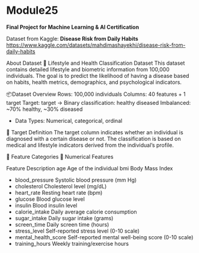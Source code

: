 # Module25
**Final Project for Machine Learning &amp; AI Certification**

Dataset from Kaggle: **Disease Risk from Daily Habits**
https://www.kaggle.com/datasets/mahdimashayekhi/disease-risk-from-daily-habits

About Dataset
🧠 Lifestyle and Health Classification Dataset
This dataset contains detailed lifestyle and biometric information from 100,000 individuals. The goal is to predict the likelihood of having a disease based on habits, health metrics, demographics, and psychological indicators.

📦Dataset Overview
Rows: 100,000 individuals
Columns: 40 features + 1 target
Target: target → Binary classification:
healthy
diseased
Imbalanced: ~70% healthy, ~30% diseased
- Data Types: Numerical, categorical, ordinal
  
🎯 Target Definition
The target column indicates whether an individual is diagnosed with a certain disease or not. The classification is based on medical and lifestyle indicators derived from the individual’s profile.

🧬 Feature Categories
🔢 Numerical Features

Feature	          Description
age	              Age of the individual
bmi	              Body Mass Index
- blood_pressure	Systolic blood pressure (mm Hg)
- cholesterol	Cholesterol level (mg/dL)
- heart_rate	Resting heart rate (bpm)
- glucose	Blood glucose level
- insulin	Blood insulin level
- calorie_intake	Daily average calorie consumption
- sugar_intake	Daily sugar intake (grams)
- screen_time	Daily screen time (hours)
- stress_level	Self-reported stress level (0-10 scale)
- mental_health_score	Self-reported mental well-being score (0-10 scale)
- training_hours	Weekly training/exercise hours
